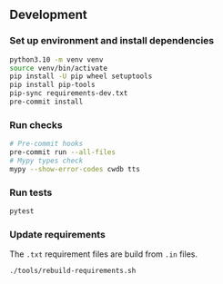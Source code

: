 ## Development

### Set up environment and install dependencies

```bash
python3.10 -m venv venv
source venv/bin/activate
pip install -U pip wheel setuptools
pip install pip-tools
pip-sync requirements-dev.txt
pre-commit install
```

### Run checks

```bash
# Pre-commit hooks
pre-commit run --all-files
# Mypy types check
mypy --show-error-codes cwdb tts
```

### Run tests
```bash
pytest
```

### Update requirements

The `.txt` requirement files are build from `.in` files.

```bash
./tools/rebuild-requirements.sh
```
